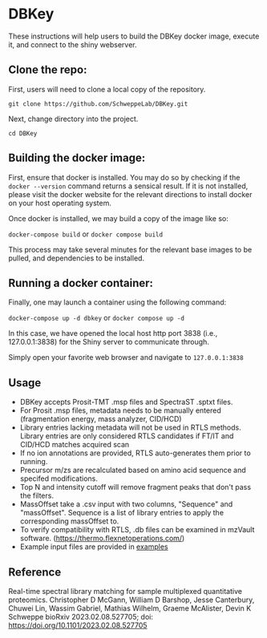 # DBKey
These instructions will help users to build the DBKey docker image, execute it, and connect to the shiny webserver.

## Clone the repo:
First, users will need to clone a local copy of the repository.  

``` git clone https://github.com/SchweppeLab/DBKey.git ```

Next, change directory into the project.
```
cd DBKey
```

## Building the docker image:
First, ensure that docker is installed.  You may do so by checking if the ```docker --version``` command returns a sensical result.
If it is not installed, please visit the docker website for the relevant directions to install docker on your host operating system.

Once docker is installed, we may build a copy of the image like so:

``` docker-compose build ```
or
``` docker compose build ```

This process may take several minutes for the relevant base images to be pulled, and dependencies to be installed.

## Running a docker container:

Finally, one may launch a container using the following command:

```docker-compose up -d dbkey```
or
```docker compose up -d```

In this case, we have opened the local host http port 3838 (i.e., 127.0.0.1:3838) for the Shiny server to communicate through.


Simply open your favorite web browser and navigate to ```127.0.0.1:3838```

## Usage 
 - DBKey accepts Prosit-TMT .msp files and SpectraST .sptxt files. 
 - For Prosit .msp files, metadata needs to be manually entered (fragmentation energy, mass analyzer, CID/HCD)
 - Library entries lacking metadata will not be used in RTLS methods. Library entries are only considered RTLS candidates if FT/IT and CID/HCD matches acquired scan
 - If no ion annotations are provided, RTLS auto-generates them  prior to running.
 - Precursor m/zs are recalculated based on amino acid sequence and specifed modifications.
 - Top N and intensity cutoff will remove fragment peaks that don't pass the filters.
 - MassOffset take a .csv input with two columns, "Sequence" and "massOffset". Sequence is a list of library entries to apply the corresponding massOffset to.
 - To verify compatibility with RTLS, .db files can be examined in mzVault software. (https://thermo.flexnetoperations.com/)
 - Example input files are provided in [examples](https://github.com/SchweppeLab/DBKey/tree/main/examples)

## Reference
Real-time spectral library matching for sample multiplexed quantitative proteomics.
Christopher D McGann, William D Barshop, Jesse Canterbury, Chuwei Lin, Wassim Gabriel, Mathias Wilhelm, Graeme McAlister, Devin K Schweppe
bioRxiv 2023.02.08.527705; doi: https://doi.org/10.1101/2023.02.08.527705 
